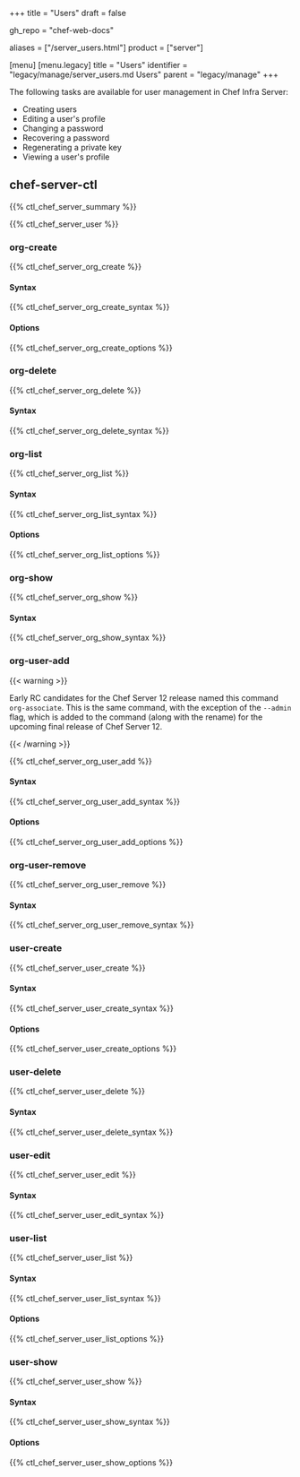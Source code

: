 +++
title = "Users"
draft = false

gh_repo = "chef-web-docs"

aliases = ["/server_users.html"]
product = ["server"]

[menu]
  [menu.legacy]
    title = "Users"
    identifier = "legacy/manage/server_users.md Users"
    parent = "legacy/manage"
+++

The following tasks are available for user management in Chef Infra
Server:

* Creating users
* Editing a user's profile
* Changing a password
* Recovering a password
* Regenerating a private key
* Viewing a user's profile

## chef-server-ctl

{{% ctl_chef_server_summary %}}

{{% ctl_chef_server_user %}}

### org-create

{{% ctl_chef_server_org_create %}}

#### Syntax

{{% ctl_chef_server_org_create_syntax %}}

#### Options

{{% ctl_chef_server_org_create_options %}}

### org-delete

{{% ctl_chef_server_org_delete %}}

#### Syntax

{{% ctl_chef_server_org_delete_syntax %}}

### org-list

{{% ctl_chef_server_org_list %}}

#### Syntax

{{% ctl_chef_server_org_list_syntax %}}

#### Options

{{% ctl_chef_server_org_list_options %}}

### org-show

{{% ctl_chef_server_org_show %}}

#### Syntax

{{% ctl_chef_server_org_show_syntax %}}

### org-user-add

{{< warning >}}

Early RC candidates for the Chef Server 12 release named this command
`org-associate`. This is the same command, with the exception of the
`--admin` flag, which is added to the command (along with the rename)
for the upcoming final release of Chef Server 12.

{{< /warning >}}

{{% ctl_chef_server_org_user_add %}}

#### Syntax

{{% ctl_chef_server_org_user_add_syntax %}}

#### Options

{{% ctl_chef_server_org_user_add_options %}}

### org-user-remove

{{% ctl_chef_server_org_user_remove %}}

#### Syntax

{{% ctl_chef_server_org_user_remove_syntax %}}

### user-create

{{% ctl_chef_server_user_create %}}

#### Syntax

{{% ctl_chef_server_user_create_syntax %}}

#### Options

{{% ctl_chef_server_user_create_options %}}

### user-delete

{{% ctl_chef_server_user_delete %}}

#### Syntax

{{% ctl_chef_server_user_delete_syntax %}}

### user-edit

{{% ctl_chef_server_user_edit %}}

#### Syntax

{{% ctl_chef_server_user_edit_syntax %}}

### user-list

{{% ctl_chef_server_user_list %}}

#### Syntax

{{% ctl_chef_server_user_list_syntax %}}

#### Options

{{% ctl_chef_server_user_list_options %}}

### user-show

{{% ctl_chef_server_user_show %}}

#### Syntax

{{% ctl_chef_server_user_show_syntax %}}

#### Options

{{% ctl_chef_server_user_show_options %}}

